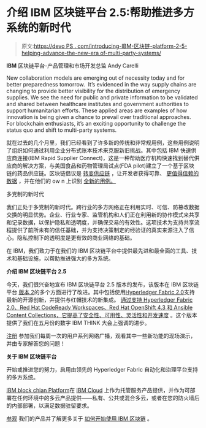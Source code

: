 # 介绍 IBM 区块链平台 2.5:帮助推进多方系统的新时代

> 原文:[https://devo PS . com/introducing-IBM-区块链-platform-2-5-helping-advance-the-new-era of-multi-party-systems/](https://devops.com/introducing-ibm-blockchain-platform-2-5-helping-advance-the-new-era-of-multi-party-systems/)

**IBM**
区块链平台-产品管理和市场开发总监 Andy Carelli

New collaboration models are emerging out of necessity today and for better preparedness tomorrow.  It’s evidenced in the way supply chains are changing to provide better visibility for the distribution of emergency supplies. We see the need for public and private information to be validated and shared between healthcare institutes and government authorities to support humanitarian efforts. These applied areas are examples of how innovation is being given a chance to prevail over traditional approaches.  For blockchain enthusiasts, it’s an exciting opportunity to challenge the status quo and shift to multi-party systems.

就在过去的几个月里，我们已经看到了许多新的传统和非常规用例，这些用例说明了组织如何通过利用企业分布式账本技术来克服新旧挑战。其中包括 IBM 快速供应商连接(IBM Rapid Supplier Connect)，这是一种帮助医疗机构快速找到替代供应商的解决方案，与美国食品和药物管理局试点(FDA pilot)[](https://www.ibm.com/blogs/blockchain/2020/05/how-the-fda-is-piloting-blockchain-for-the-pharmaceutical-supply-chain/)建立了一个基于区块链的药品供应链。区块链倡议是 [转变供应链](https://www.ibm.com/blogs/blockchain/2020/04/synchronizing-the-independent-breakthrough-for-supply-chain-value-creation/) ，让开发者获得可靠、 [更值得信赖的数据](https://www.ibm.com/blogs/blockchain/2020/03/mipasa-project-and-ibm-blockchain-team-on-open-data-platform-to-support-covid-19-response/) ，并在他们的 ow n 上识别 [全新的用例。](https://www.ibm.com/blogs/blockchain/2020/05/blockchain-but-make-it-fashion/)

 多党制的新时代

我们正处于多党制的新时代。跨行业的多方网络正在利用实时、可信、防篡改数据交换的明显优势。企业、行业专家、监管机构和人们正在利用新的协作模式来共享和记录数据，以保护隐私和透明度，并确保交易的有效性。这项技术为支持共享流程提供了前所未有的信任基础，并为支持决策制定的经验证的真实来源注入了信心。隐私控制下的透明度是更有效的商业网络的基础。

在 IBM，我们致力于在我们的 IBM 区块链平台中提供最先进和最全面的工具、技术和基础设施，以帮助推进强大的多方系统。

**介绍 IBM 区块链平台 2.5**

今天，我们很兴奋地宣布 IBM 区块链平台 2.5 版本的发布，该版本在 IBM 区块链平台 [版本 2](https://www.ibm.com/blogs/blockchain/2020/05/ibm-blockchain-platform-is-full-steam-ahead-with-hyperledger-fabric-2-0-red-hat-integrations/)的多个方面进行了改进。其中包括使用[Hyperledger Fabric 2.0](https://www.hyperledger.org/use/fabric)支持最新的开源创新，并提供与红帽技术的新集成。 [通过支持 Hyperledger Fabric 2.0、Red Hat CodeReady Workspaces、Red Hat OpenShift 4.3 和 Ansible Content Collections，它提高了安全性、可用性、灵活性和开发速度](https://www.ibm.com/common/ssi/ShowDoc.wss?docURL=/common/ssi/rep_ca/5/897/ENUS220-275/index.html&request_locale=en) 。这个版本提供了我们在五月份的数字 IBM THINK 大会上强调的进步。

[注册](https://event.on24.com/wcc/r/2403037/8ECC3E6F454A124D181AB4A8B4F18560) 参加我们每周一次的用户系列网络广播，观看其中一些新功能的现场演示，并由专家解答您的问题！

**关于 IBM 区块链平台**

开始或推进您的努力，启用由领先的 Hyperledger Fabric 自动化和治理平台支持的多方系统。

[IBM block chian Platform](https://www.ibm.com/blockchain/platform)在 [IBM Cloud](https://cloud.ibm.com/catalog/services/blockchain-platform)
上作为托管服务产品提供，并作为可部署在任何环境中的多云产品提供——私有、公共或混合多云，或者在您的防火墙后的内部部署，以满足数据驻留要求。

[参观](https://www.ibm.com/demos/product-tours/blockchain-platform/) 我们的产品并了解更多关于 [如何开始使用 IBM 区块链](https://www.ibm.com/blogs/blockchain/2020/04/how-to-get-started-with-ibm-blockchain-now/) 。